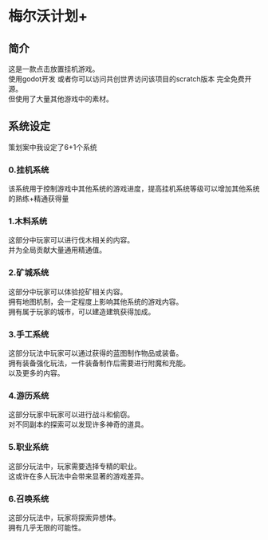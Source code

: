 # 梅尔沃计划+  
## 简介
这是一款点击放置挂机游戏。  
使用godot开发
或者你可以访问共创世界访问该项目的scratch版本
完全免费开源。  
但使用了大量其他游戏中的素材。
## 系统设定  
策划案中我设定了6+1个系统  
### 0.挂机系统  
该系统用于控制游戏中其他系统的游戏进度，提高挂机系统等级可以增加其他系统的熟练+精通获得量  
### 1.木料系统  
这部分中玩家可以进行伐木相关的内容。  
并为全局贡献大量通用精通值。  
### 2.矿城系统  
这部分中玩家可以体验挖矿相关内容。  
拥有地图机制，会一定程度上影响其他系统的游戏内容。  
拥有属于玩家的城市，可以建造建筑获得加成。  
### 3.手工系统  
这部分玩法中玩家可以通过获得的蓝图制作物品或装备。  
拥有装备强化玩法，一件装备制作后需要进行附魔和充能。  
以及更多的内容。  
### 4.游历系统  
这部分玩家中玩家可以进行战斗和偷窃。  
对不同副本的探索可以发现许多神奇的道具。  
### 5.职业系统  
这部分玩法中，玩家需要选择专精的职业。  
这或许在多人玩法中会带来显著的游戏差异。  
### 6.召唤系统  
这部分玩法中，玩家将探索异想体。  
拥有几乎无限的可能性。
